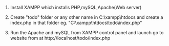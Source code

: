1. Install XAMPP which installs PHP,mySQL,Apache(Web server)

2. Create "todo" folder or any other name in C:\xampp\htdocs and create a index.php in that folder eg. "C:\xampp\htdocs\todo\index.php"

3. Run the Apache and mySQL from XAMPP control panel and launch go to website from at http://localhost/todo/index.php
